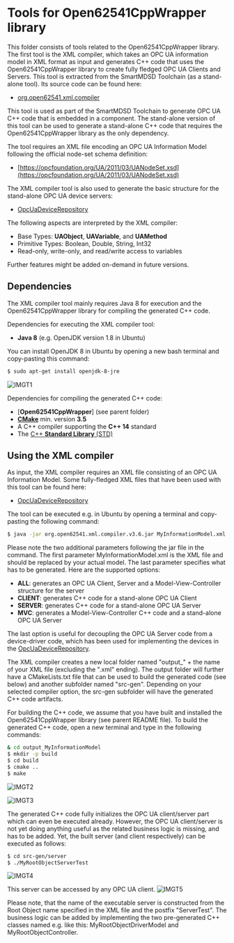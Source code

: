 # Tools for Open62541CppWrapper library

This folder consists of tools related to the Open62541CppWrapper library. The first tool is the XML compiler, which takes an OPC UA information model in XML format as input and generates C++ code that uses the Open62541CppWrapper library to create fully fledged OPC UA Clients and Servers. This tool is extracted from the SmartMDSD Toolchain (as a stand-alone tool). Its source code can be found here:

* [org.open62541.xml.compiler](https://github.com/Servicerobotics-Ulm/SmartMDSD-Toolchain/tree/master/org.xtend.generators/org.open62541.xml.compiler)

This tool is used as part of the SmartMDSD Toolchain to generate OPC UA C++ code that is embedded in a component. The stand-alone version of this tool can be used to generate a stand-alone C++ code that requires the Open62541CppWrapper library as the only dependency.

The tool requires an XML file encoding an OPC UA Information Model following the official node-set schema definition:

* [https://opcfoundation.org/UA/2011/03/UANodeSet.xsd](https://opcfoundation.org/UA/2011/03/UANodeSet.xsd)

The XML compiler tool is also used to generate the basic structure for the stand-alone OPC UA device servers:

* [OpcUaDeviceRepository](https://github.com/Servicerobotics-Ulm/OpcUaDeviceRepository)

The following aspects are interpreted by the XML compiler:

* Base Types: **UAObject**, **UAVariable**, and **UAMethod**
* Primitive Types: Boolean, Double, String, Int32
* Read-only, write-only, and read/write access to variables

Further features might be added on-demand in future versions.

## Dependencies

The XML compiler tool mainly requires Java 8 for execution and the Open62541CppWrapper library for compiling the generated C++ code.

Dependencies for executing the XML compiler tool:

* **Java 8** (e.g. OpenJDK version 1.8 in Ubuntu)

You can install OpenJDK 8 in Ubuntu by opening a new bash terminal and copy-pasting this command:

```sh
$ sudo apt-get install openjdk-8-jre
```
![IMGT1](images/T1.png)

Dependencies for compiling the generated C++ code:

* [**Open62541CppWrapper**] (see parent folder)
* [**CMake**](https://cmake.org/) min. version **3.5**
* A C++ compiler supporting the **C++ 14** standard
* The [C++ **Standard Library** (STD)](https://en.cppreference.com/w/cpp/header)

## Using the XML compiler

As input, the XML compiler requires an XML file consisting of an OPC UA Information Model. Some fully-fledged XML files that have been used with this tool can be found here:

* [OpcUaDeviceRepository](https://github.com/Servicerobotics-Ulm/OpcUaDeviceRepository)

The tool can be executed e.g. in Ubuntu by opening a terminal and copy-pasting the following command:

```sh
$ java -jar org.open62541.xml.compiler.v3.6.jar MyInformationModel.xml ALL
```

Please note the two additional parameters following the jar file in the command. The first parameter MyInformationModel.xml is the XML file and should be replaced by your actual model. The last parameter specifies what has to be generated. Here are the supported options:

* **ALL**: generates an OPC UA Client, Server and a Model-View-Controller structure for the server
* **CLIENT**: generates C++ code for a stand-alone OPC UA Client
* **SERVER**: generates C++ code for a stand-alone OPC UA Server
* **MVC**: generates a Model-View-Controller C++ code and a stand-alone OPC UA Server

The last option is useful for decoupling the OPC UA Server code from a device-driver code, which has been used for implementing the devices in the [OpcUaDeviceRepository](https://github.com/Servicerobotics-Ulm/OpcUaDeviceRepository).

The XML compiler creates a new local folder named "output_" + the name of your XML file (excluding the ".xml" ending). The output folder will further have a CMakeLists.txt file that can be used to build the generated code (see below) and another subfolder named "src-gen". Depending on your selected compiler option, the src-gen subfolder will have the generated C++ code artifacts.

For building the C++ code, we assume that you have built and installed the Open62541CppWrapper library (see parent README file). To build the generated C++ code, open a new terminal and type in the following commands:

```sh
& cd output_MyInformationModel
$ mkdir -p build
$ cd build
$ cmake ..
$ make
```
![IMGT2](images/T2.png)

![IMGT3](images/T3.png)

The generated C++ code fully initializes the OPC UA client/server part which can even be executed already. However, the OPC UA client/server is not yet doing anything useful as the related business logic is missing, and has to be added. Yet, the built server (and client respectively) can be executed as follows:

```sh
$ cd src-gen/server
$ ./MyRootObjectServerTest
```
![IMGT4](images/T4.png)

This server can be accessed by any OPC UA client. 
![IMGT5](images/T5.png)

Please note, that the name of the executable server is constructed from the Root Object name specified in the XML file and the postfix "ServerTest". The business logic can be added by implementing the two pre-generated C++ classes named e.g. like this: MyRootObjectDriverModel and MyRootObjectController.
